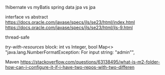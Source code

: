 !hibernate vs myBatis
spring data jpa vs jpa

interface vs abstract
https://docs.oracle.com/javase/specs/jls/se23/html/index.html
https://docs.oracle.com/javase/specs/jls/se23/html/jls-9.html

thread-safe

_try-with-resources_ block:
int vs Integer, bool
Map<>
"java.lang.NumberFormatException: For input string: \"admin\"",

Maven
https://stackoverflow.com/questions/63138495/what-is-m2-folder-how-can-i-configure-it-if-i-have-two-repos-with-two-differen
